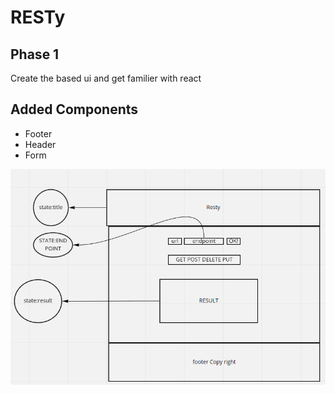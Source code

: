 # RESTy

## Phase 1

Create the based ui and get familier with react

## Added Components

- Footer
- Header
- Form

![](Resty-UML.png)
